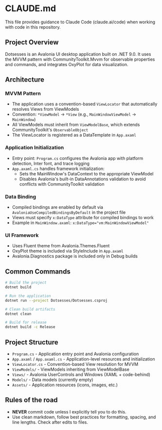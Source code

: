 # CLAUDE.md

This file provides guidance to Claude Code (claude.ai/code) when working with code in this repository.

## Project Overview

Dotsesses is an Avalonia UI desktop application built on .NET 9.0. It uses the MVVM pattern with CommunityToolkit.Mvvm for observable properties and commands, and integrates OxyPlot for data visualization.

## Architecture

### MVVM Pattern
- The application uses a convention-based `ViewLocator` that automatically resolves Views from ViewModels
- Convention: `*ViewModel` → `*View` (e.g., `MainWindowViewModel` → `MainWindow`)
- All ViewModels must inherit from `ViewModelBase`, which extends CommunityToolkit's `ObservableObject`
- The ViewLocator is registered as a DataTemplate in `App.axaml`

### Application Initialization
- Entry point: `Program.cs` configures the Avalonia app with platform detection, Inter font, and trace logging
- `App.axaml.cs` handles framework initialization:
  - Sets the MainWindow's DataContext to the appropriate ViewModel
  - Disables Avalonia's built-in DataAnnotations validation to avoid conflicts with CommunityToolkit validation

### Data Binding
- Compiled bindings are enabled by default via `AvaloniaUseCompiledBindingsByDefault` in the project file
- Views must specify `x:DataType` attribute for compiled bindings to work
- Example in `MainWindow.axaml`: `x:DataType="vm:MainWindowViewModel"`

### UI Framework
- Uses Fluent theme from Avalonia.Themes.Fluent
- OxyPlot theme is included via StyleInclude in `App.axaml`
- Avalonia.Diagnostics package is included only in Debug builds

## Common Commands

```bash
# Build the project
dotnet build

# Run the application
dotnet run --project Dotsesses/Dotsesses.csproj

# Clean build artifacts
dotnet clean

# Build for release
dotnet build -c Release
```

## Project Structure

- `Program.cs` - Application entry point and Avalonia configuration
- `App.axaml` / `App.axaml.cs` - Application-level resources and initialization
- `ViewLocator.cs` - Convention-based View resolution for MVVM
- `ViewModels/` - ViewModels inheriting from ViewModelBase
- `Views/` - Avalonia UserControls and Windows (XAML + code-behind)
- `Models/` - Data models (currently empty)
- `Assets/` - Application resources (icons, images, etc.)

## Rules of the road

- **NEVER** commit code unless I explicitly tell you to do this.
- Use clean markdown, follow best practices for formatting, spacing, and line lengths.
Check after edits to files.